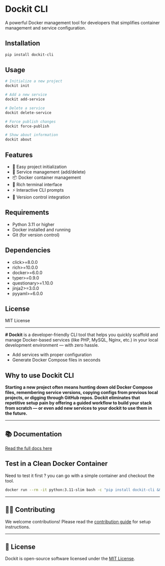 # Dockit CLI

A powerful Docker management tool for developers that simplifies container management and service configuration.

## Installation

```bash
pip install dockit-cli
```

## Usage

```bash
# Initialize a new project
dockit init

# Add a new service
dockit add-service

# Delete a service
dockit delete-service

# Force publish changes
dockit force-publish

# Show about information
dockit about
```

## Features

- 🚀 Easy project initialization
- 🔧 Service management (add/delete)
- 📦 Docker container management
- 🎨 Rich terminal interface
- ⚡ Interactive CLI prompts
- 🔄 Version control integration

## Requirements

- Python 3.11 or higher
- Docker installed and running
- Git (for version control)

## Dependencies

- click>=8.0.0
- rich>=10.0.0
- docker>=6.0.0
- typer>=0.9.0
- questionary>=1.10.0
- jinja2>=3.0.0
- pyyaml>=6.0.0

## License

MIT License

___

**# Dockit** is a developer-friendly CLI tool that helps you quickly scaffold and manage Docker-based services (like PHP, MySQL, Nginx, etc.) in your local development environment — with zero hassle.

- Add services with proper configuration
- Generate Docker Compose files in seconds

## Why to use Dockit CLI

**Starting a new project often means hunting down old Docker Compose files, remembering service versions, copying configs from previous local projects, or digging through GitHub repos. Dockit eliminates that repetitive setup pain by offering a guided workflow to build your stack from scratch — or even add new services to your dockit to use them in the future.**

---

## 📚 Documentation

[Read the full docs here](https://dockit.gitbook.io/docs)


## Test in a Clean Docker Container
Need to test it first ? you can go with a simple container and checkout the tool.

```bash
docker run --rm -it python:3.11-slim bash -c "pip install dockit-cli && dockit --help"
```

---

## 🧑‍💻 Contributing

We welcome contributions! Please read the [contribution guide](https://dockit.gitbook.io/docs/contribution) for setup instructions.

---

## 🪪 License

Dockit is open-source software licensed under the [MIT License](LICENSE).
